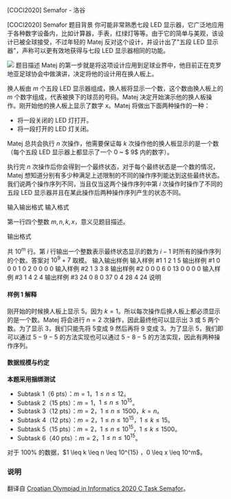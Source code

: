 



[COCI2020] Semafor - 洛谷














[COCI2020] Semafor
题目背景
你可能非常熟悉七段 LED 显示器，它广泛地应用于各种数字设备内，比如计算器，手表，红绿灯等等。由于它的简单与美观，该设计已被全球接受，不过年轻的 Matej 反对这个设计，并设计出了"五段 LED 显示器"，声称可以更有效地获得与七段 LED 显示器相同的功能。

![](https://cdn.luogu.com.cn/upload/image_hosting/fuwevm3z.png)
题目描述
Matej 的第一步就是将这项设计应用到足球业界中，他目前正在克罗地亚足球协会中做演讲，决定将他的设计用在换人板上。

换人板由 $m$ 个五段 LED 显示器组成，换人板将显示一个数，这个数由换人板上的 $m$ 个数字组成，代表被换下的球员的号码。Matej 决定开始演示他的换人板操作。刚开始他的换人板上显示了数字 $x$。Matej 将做出下面两种操作的一种：

* 将一段关闭的 LED 灯打开。
* 将一段打开的 LED 灯关闭。

Matej 总共会执行 $n$ 次操作，他需要保证每 $k$ 次操作他的换人板显示的是一个数（每个五段 LED 显示器上都显示了一个 $0$ ~ $ 9$ 内的数字）。

执行完 $n$ 次操作后你会得到一个最终状态，对于每个最终状态是一个数的情况，Matej 想知道分别有多少种满足上述限制的不同的操作序列能达到这些最终状态。我们说两个操作序列不同，当且仅当这两个操作序列中第 $i$ 次操作时操作了不同的五段 LED 显示器并且在某此操作后两种操作序列产生的状态不同。


输入输出格式
输入格式

第一行四个整数 $m,n,k,x$，意义见题目描述。

输出格式

共 $10^m$ 行。第 $i$ 行输出一个整数表示最终状态显示的数为 $i-1$ 时所有的操作序列的个数。答案对 $10^9+7$ 取模。
输入输出样例
输入样例 #1
1 2 1 5
输出样例 #1
0
0
0
1
0
2
0
0
0
0
输入样例 #2
1 3 3 8
输出样例 #2
0
0
0
6
0
13
0
0
0
0
输入样例 #3
1 4 2 4
输出样例 #3
24
0
8
0
37
0
4
28
4
24
说明
#### 样例 1 解释
刚开始的时候换人板上显示 $5$。因为 $k=1$。所以每次操作后换人板上都必须显示的是一个数。Matej 将会进行 $n=2$ 次操作，因此最终他可以显示出 $3$ 或 $5$ 两个数。为了显示 $3$，我们只能先将 $5$变成 $9$ 然后再将 $9$ 变成 $3$。为了显示 $5$，我们即可以通过 $5-9-5$ 的方法实现也可以通过 $5-8-5$ 的方法实现，因此有两种操作序列。

#### 数据规模与约定

**本题采用捆绑测试**

* Subtask 1（6 pts）：$m=1$，$1 \leq n \leq 12$。
* Subtask 2（15 pts）：$m=1$，$1 \leq n \leq 10^{15}$。
* Subtask 3（12 pts）：$m=2$，$1 \leq n \leq 1500$，$k=n$。
* Subtask 4（12 pts）：$m=2$，$1 \leq n \leq 10^{15}$，$1\leq k \leq 15$。
* Subtask 5（15 pts）：$m=2$，$1 \leq n \leq 10^{15}$，$1\leq k \leq 1500$。
* Subtask 6（40 pts）：$m=2$，$1 \leq n \leq 10^{15}$。

对于 $100\%$ 的数据，$1 \leq k \leq n \leq 10^{15} $，$0 \leq x \leq 10^m$。 

### 说明

翻译自 [Croatian Olympiad in Informatics 2020 C Task Semafor](https://hsin.hr/coci/archive/2019_2020/olympiad_tasks.pdf)。







